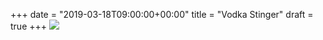 +++
date = "2019-03-18T09:00:00+00:00"
title = "Vodka Stinger"
draft = true
+++
![](https://imagedelivery.net/zJmFZzaNuqC_Q5Caqyu8nQ/tobyblog_images_remote_cloudinary_26d74405_CAA2511A-73EF-4D13-8300-ED61D70DAAA0.jpg/fit=scale-down,w=780,sharpen=1,f=auto,q=0.9,slow-connection-quality=0.3)